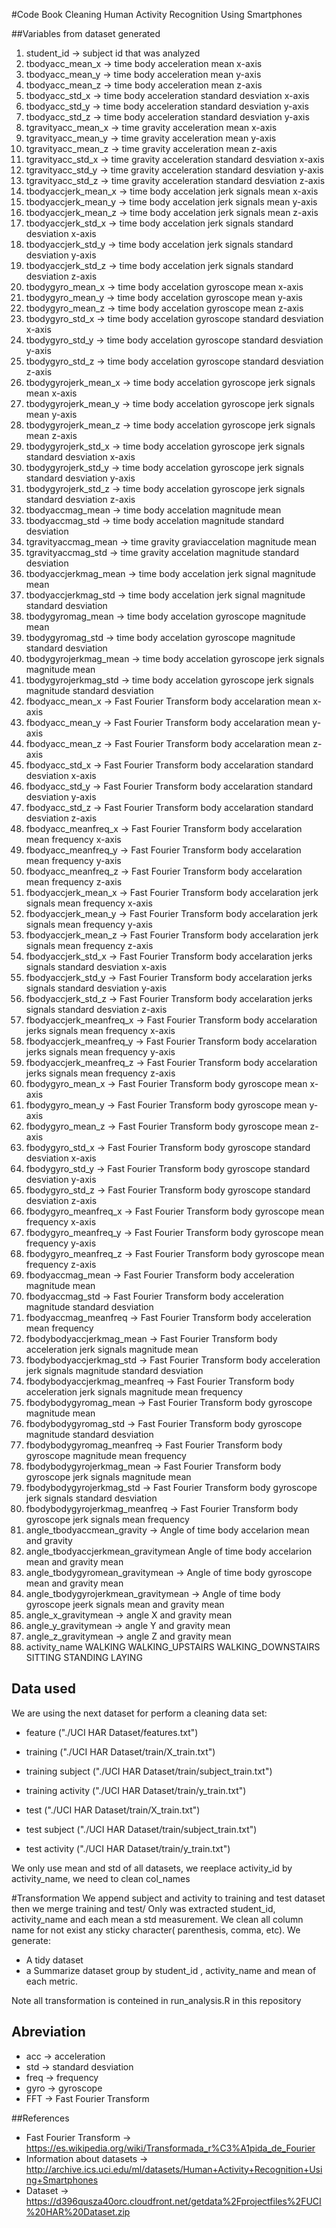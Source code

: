 #Code Book
Cleaning Human Activity Recognition Using Smartphones 

##Variables from dataset generated
1. student_id -> subject id that was analyzed
2. tbodyacc_mean_x -> time body acceleration mean x-axis
3. tbodyacc_mean_y -> time body acceleration mean y-axis
4. tbodyacc_mean_z -> time body acceleration mean z-axis
5. tbodyacc_std_x  -> time body acceleration standard desviation x-axis
6. tbodyacc_std_y  -> time body acceleration standard desviation y-axis
7. tbodyacc_std_z  -> time body acceleration standard desviation y-axis
8. tgravityacc_mean_x -> time gravity acceleration mean x-axis
9. tgravityacc_mean_y -> time gravity acceleration mean y-axis
10. tgravityacc_mean_z -> time gravity acceleration mean z-axis
11. tgravityacc_std_x -> time gravity acceleration standard desviation x-axis
12. tgravityacc_std_y -> time gravity acceleration standard desviation y-axis
13. tgravityacc_std_z -> time gravity acceleration standard desviation z-axis
14. tbodyaccjerk_mean_x -> time body accelation jerk signals mean x-axis
15. tbodyaccjerk_mean_y -> time body accelation jerk signals mean y-axis
16. tbodyaccjerk_mean_z -> time body accelation jerk signals mean z-axis
17. tbodyaccjerk_std_x -> time body accelation jerk signals standard desviation x-axis
18. tbodyaccjerk_std_y -> time body accelation jerk signals standard desviation y-axis
19. tbodyaccjerk_std_z -> time body accelation jerk signals standard desviation z-axis
20. tbodygyro_mean_x -> time body accelation gyroscope mean x-axis
21.  tbodygyro_mean_y -> time body accelation gyroscope mean y-axis
22.  tbodygyro_mean_z -> time body accelation gyroscope mean z-axis
23.  tbodygyro_std_x -> time body accelation gyroscope standard desviation x-axis
24.  tbodygyro_std_y -> time body accelation gyroscope standard desviation y-axis
25.  tbodygyro_std_z -> time body accelation gyroscope standard desviation z-axis
26.  tbodygyrojerk_mean_x -> time body accelation gyroscope jerk signals mean x-axis
27.  tbodygyrojerk_mean_y -> time body accelation gyroscope jerk signals mean y-axis
28. tbodygyrojerk_mean_z -> time body accelation gyroscope jerk signals mean z-axis
29.  tbodygyrojerk_std_x -> time body accelation gyroscope jerk signals standard desviation x-axis
30. tbodygyrojerk_std_y -> time body accelation gyroscope jerk signals standard desviation y-axis
31.  tbodygyrojerk_std_z -> time body accelation gyroscope jerk signals standard desviation z-axis
32.  tbodyaccmag_mean -> time body accelation magnitude mean
33.  tbodyaccmag_std -> time body accelation magnitude standard desviation
34.  tgravityaccmag_mean -> time gravity graviaccelation magnitude mean
35.  tgravityaccmag_std -> time gravity accelation magnitude standard desviation
36.  tbodyaccjerkmag_mean -> time body accelation jerk signal magnitude mean
37.  tbodyaccjerkmag_std -> time body accelation jerk signal magnitude standard desviation
38.  tbodygyromag_mean -> time body accelation gyroscope magnitude mean 
39.  tbodygyromag_std -> time body accelation gyroscope magnitude standard desviation
40.  tbodygyrojerkmag_mean -> time body accelation gyroscope jerk signals magnitude mean 
41.  tbodygyrojerkmag_std -> time body accelation gyroscope jerk signals magnitude standard desviation
42.  fbodyacc_mean_x -> Fast Fourier Transform body accelaration mean x-axis
43.  fbodyacc_mean_y -> Fast Fourier Transform body accelaration mean y-axis
44.  fbodyacc_mean_z -> Fast Fourier Transform body accelaration mean z-axis
45.  fbodyacc_std_x -> Fast Fourier Transform body accelaration standard desviation x-axis
46.  fbodyacc_std_y -> Fast Fourier Transform body accelaration standard desviation y-axis
47.  fbodyacc_std_z -> Fast Fourier Transform body accelaration standard desviation z-axis
48.  fbodyacc_meanfreq_x -> Fast Fourier Transform body accelaration mean frequency x-axis
49.  fbodyacc_meanfreq_y -> Fast Fourier Transform body accelaration mean frequency y-axis
50.  fbodyacc_meanfreq_z -> Fast Fourier Transform body accelaration mean frequency z-axis
51.  fbodyaccjerk_mean_x -> Fast Fourier Transform body accelaration jerk signals mean frequency x-axis
52.  fbodyaccjerk_mean_y -> Fast Fourier Transform body accelaration jerk signals mean frequency y-axis
53.  fbodyaccjerk_mean_z -> Fast Fourier Transform body accelaration jerk signals mean frequency z-axis
54.  fbodyaccjerk_std_x -> Fast Fourier Transform body accelaration jerks signals standard desviation x-axis
55.  fbodyaccjerk_std_y -> Fast Fourier Transform body accelaration jerks signals standard desviation y-axis
56.  fbodyaccjerk_std_z -> Fast Fourier Transform body accelaration jerks signals standard desviation z-axis
57.  fbodyaccjerk_meanfreq_x -> Fast Fourier Transform body accelaration jerks signals mean frequency x-axis
58.  fbodyaccjerk_meanfreq_y -> Fast Fourier Transform body accelaration jerks signals mean frequency y-axis
59.  fbodyaccjerk_meanfreq_z -> Fast Fourier Transform body accelaration jerks signals mean frequency z-axis
60.  fbodygyro_mean_x -> Fast Fourier Transform body gyroscope mean x-axis
61.  fbodygyro_mean_y -> Fast Fourier Transform body gyroscope mean y-axis
62.  fbodygyro_mean_z -> Fast Fourier Transform body gyroscope mean z-axis
63.  fbodygyro_std_x -> Fast Fourier Transform body gyroscope standard desviation x-axis
64.  fbodygyro_std_y -> Fast Fourier Transform body gyroscope standard desviation y-axis
65.  fbodygyro_std_z -> Fast Fourier Transform body gyroscope standard desviation z-axis
66.  fbodygyro_meanfreq_x -> Fast Fourier Transform body gyroscope mean frequency x-axis
67.  fbodygyro_meanfreq_y -> Fast Fourier Transform body gyroscope mean frequency y-axis
68.  fbodygyro_meanfreq_z -> Fast Fourier Transform body gyroscope mean frequency z-axis
69.  fbodyaccmag_mean -> Fast Fourier Transform body acceleration magnitude mean
70.  fbodyaccmag_std  -> Fast Fourier Transform body acceleration magnitude standard desviation
71.  fbodyaccmag_meanfreq  -> Fast Fourier Transform body acceleration mean frequency
72.  fbodybodyaccjerkmag_mean -> Fast Fourier Transform body acceleration jerk signals magnitude mean
73.  fbodybodyaccjerkmag_std -> Fast Fourier Transform body acceleration jerk signals magnitude standard desviation
74.  fbodybodyaccjerkmag_meanfreq -> Fast Fourier Transform body acceleration jerk signals magnitude mean frequency
75.  fbodybodygyromag_mean -> Fast Fourier Transform body gyroscope magnitude mean
76.  fbodybodygyromag_std -> Fast Fourier Transform body gyroscope magnitude standard desviation
77.  fbodybodygyromag_meanfreq -> Fast Fourier Transform body gyroscope magnitude mean frequency
78.  fbodybodygyrojerkmag_mean -> Fast Fourier Transform body gyroscope jerk signals magnitude mean
79.  fbodybodygyrojerkmag_std -> Fast Fourier Transform body gyroscope jerk signals standard desviation
80.  fbodybodygyrojerkmag_meanfreq -> Fast Fourier Transform body gyroscope jerk signals mean frequency
81.  angle_tbodyaccmean_gravity ->  Angle of time body accelarion mean and gravity
82.  angle_tbodyaccjerkmean_gravitymean Angle of time body accelarion mean and gravity mean
83.  angle_tbodygyromean_gravitymean -> Angle of time body gyroscope mean and gravity mean
84.  angle_tbodygyrojerkmean_gravitymean -> Angle of time body gyroscope jeerk signals mean and gravity mean
85.  angle_x_gravitymean -> angle X and gravity mean
86.  angle_y_gravitymean -> angle Y and gravity mean
87.  angle_z_gravitymean -> angle Z and gravity mean
88.  activity_name
	WALKING
	WALKING_UPSTAIRS
	WALKING_DOWNSTAIRS
	SITTING
	STANDING
	LAYING

## Data used
We are using the next dataset for perform a cleaning data set:
 - feature ("./UCI HAR Dataset/features.txt")
 - training ("./UCI HAR Dataset/train/X_train.txt")
 - training subject ("./UCI HAR Dataset/train/subject_train.txt")
 - training activity ("./UCI HAR Dataset/train/y_train.txt")

 - test ("./UCI HAR Dataset/train/X_train.txt")
 - test subject ("./UCI HAR Dataset/train/subject_train.txt")
 - test activity ("./UCI HAR Dataset/train/y_train.txt")

We only use mean and std of all datasets, we reeplace activity_id by activity_name, we need to clean col_names 

#Transformation
We append subject and activity to training and test dataset then we merge training and test/
Only was extracted student_id, activity_name and each mean a std measurement. 
We clean all column name for not exist any sticky character( parenthesis, comma, etc).
We generate:
 -  A tidy dataset 
 -  a Summarize  dataset group by student_id , activity_name  and mean of each metric.

Note all transformation is conteined in run_analysis.R in this repository


## Abreviation
- acc  -> acceleration
- std  -> standard desviation
- freq -> frequency
- gyro -> gyroscope
- FFT -> Fast Fourier Transform


##References
- Fast Fourier Transform -> https://es.wikipedia.org/wiki/Transformada_r%C3%A1pida_de_Fourier
- Information about datasets -> http://archive.ics.uci.edu/ml/datasets/Human+Activity+Recognition+Using+Smartphones
- Dataset -> https://d396qusza40orc.cloudfront.net/getdata%2Fprojectfiles%2FUCI%20HAR%20Dataset.zip 